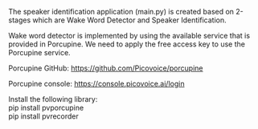 The speaker identification application (main.py) is created based on 2-stages which are Wake Word Detector and Speaker Identification.

Wake word detector is implemented by using the available service that is provided in Porcupine. We need to apply the free access key to use the Porcupine service.

Porcupine GitHub:
https://github.com/Picovoice/porcupine

Porcupine console:
https://console.picovoice.ai/login

Install the following library:<br/>
pip install pvporcupine<br/>
pip install pvrecorder
